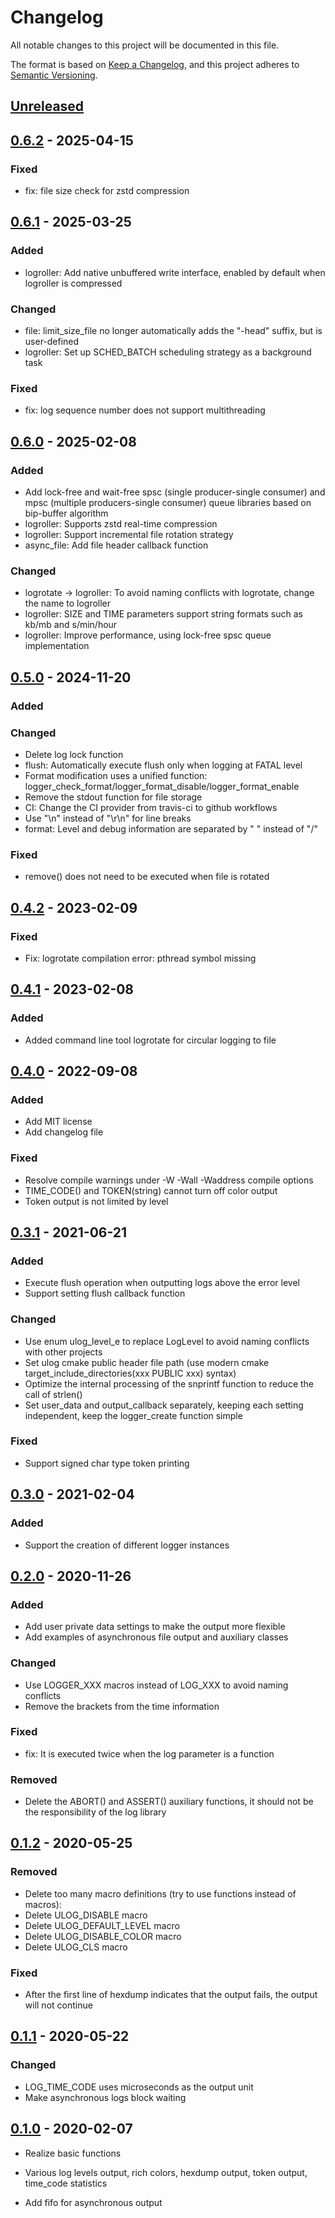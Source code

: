 # Changelog

All notable changes to this project will be documented in this file.

The format is based on [Keep a Changelog](https://keepachangelog.com/en/1.0.0/), and this project adheres
to [Semantic Versioning](https://semver.org/spec/v2.0.0.html).

## [Unreleased]

[Unreleased]: https://github.com/ShawnFeng0/ulog/compare/v0.6.2...HEAD

## [0.6.2] - 2025-04-15

[0.6.2]: https://github.com/ShawnFeng0/ulog/compare/v0.6.1...v0.6.2

### Fixed

* fix: file size check for zstd compression

## [0.6.1] - 2025-03-25

[0.6.1]: https://github.com/ShawnFeng0/ulog/compare/v0.6.0...v0.6.1

### Added

* logroller: Add native unbuffered write interface, enabled by default when logroller is compressed

### Changed

* file: limit_size_file no longer automatically adds the "-head" suffix, but is user-defined
* logroller: Set up SCHED_BATCH scheduling strategy as a background task

### Fixed

* fix: log sequence number does not support multithreading

## [0.6.0] - 2025-02-08

[0.6.0]: https://github.com/ShawnFeng0/ulog/compare/v0.5.0...v0.6.0

### Added

* Add lock-free and wait-free spsc (single producer-single consumer) and mpsc (multiple producers-single consumer) queue
  libraries based on bip-buffer algorithm
* logroller: Supports zstd real-time compression
* logroller: Support incremental file rotation strategy
* async_file: Add file header callback function

### Changed

* logrotate -> logroller: To avoid naming conflicts with logrotate, change the name to logroller
* logroller: SIZE and TIME parameters support string formats such as kb/mb and s/min/hour
* logroller: Improve performance, using lock-free spsc queue implementation

## [0.5.0] - 2024-11-20

[0.5.0]: https://github.com/ShawnFeng0/ulog/compare/v0.4.2...v0.5.0

### Added

### Changed

* Delete log lock function
* flush: Automatically execute flush only when logging at FATAL level
* Format modification uses a unified function: logger_check_format/logger_format_disable/logger_format_enable
* Remove the stdout function for file storage
* CI: Change the CI provider from travis-ci to github workflows
* Use "\n" instead of "\r\n" for line breaks
* format: Level and debug information are separated by " " instead of "/"

### Fixed

* remove() does not need to be executed when file is rotated

## [0.4.2] - 2023-02-09

[0.4.2]: https://github.com/ShawnFeng0/ulog/compare/v0.4.1...v0.4.2

### Fixed

* Fix: logrotate compilation error: pthread symbol missing

## [0.4.1] - 2023-02-08

[0.4.1]: https://github.com/ShawnFeng0/ulog/compare/v0.4.0...v0.4.1

### Added

* Added command line tool logrotate for circular logging to file

## [0.4.0] - 2022-09-08

[0.4.0]: https://github.com/ShawnFeng0/ulog/compare/v0.3.1...v0.4.0

### Added

* Add MIT license
* Add changelog file

### Fixed

* Resolve compile warnings under -W -Wall -Waddress compile options
* TIME_CODE() and TOKEN(string) cannot turn off color output
* Token output is not limited by level

## [0.3.1] - 2021-06-21

[0.3.1]: https://github.com/ShawnFeng0/ulog/compare/v0.3.0...v0.3.1

### Added

* Execute flush operation when outputting logs above the error level
* Support setting flush callback function

### Changed

* Use enum ulog_level_e to replace LogLevel to avoid naming conflicts with other projects
* Set ulog cmake public header file path (use modern cmake target_include_directories(xxx PUBLIC xxx) syntax)
* Optimize the internal processing of the snprintf function to reduce the call of strlen()
* Set user_data and output_callback separately, keeping each setting independent, keep the logger_create function simple

### Fixed

* Support signed char type token printing

## [0.3.0] - 2021-02-04

[0.3.0]: https://github.com/ShawnFeng0/ulog/compare/v0.2.0...v0.3.0

### Added

* Support the creation of different logger instances

## [0.2.0] - 2020-11-26

[0.2.0]:  https://github.com/ShawnFeng0/ulog/compare/v0.1.2...v0.2.0

### Added

* Add user private data settings to make the output more flexible
* Add examples of asynchronous file output and auxiliary classes

### Changed

* Use LOGGER_XXX macros instead of LOG_XXX to avoid naming conflicts
* Remove the brackets from the time information

### Fixed

* fix: It is executed twice when the log parameter is a function

### Removed

* Delete the ABORT() and ASSERT() auxiliary functions, it should not be the responsibility of the log library

## [0.1.2] - 2020-05-25

[0.1.2]: https://github.com/ShawnFeng0/ulog/compare/v0.1.1...v0.1.2

### Removed

* Delete too many macro definitions (try to use functions instead of macros):
* Delete ULOG_DISABLE macro
* Delete ULOG_DEFAULT_LEVEL macro
* Delete ULOG_DISABLE_COLOR macro
* Delete ULOG_CLS macro

### Fixed

* After the first line of hexdump indicates that the output fails, the output will not continue

## [0.1.1] - 2020-05-22

[0.1.1]: https://github.com/ShawnFeng0/ulog/compare/v0.1.0...v0.1.1

### Changed

* LOG_TIME_CODE uses microseconds as the output unit
* Make asynchronous logs block waiting

## [0.1.0] - 2020-02-07

[0.1.0]: https://github.com/ShawnFeng0/ulog/releases/tag/v0.1.0

* Realize basic functions
* Various log levels output, rich colors, hexdump output, token output, time_code statistics

* Add fifo for asynchronous output
